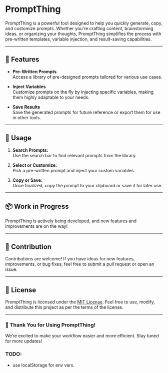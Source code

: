 # PromptThing

PromptThing is a powerful tool designed to help you quickly generate, copy, and customize prompts. Whether you're crafting content, brainstorming ideas, or organizing your thoughts, PromptThing simplifies the process with pre-written templates, variable injection, and result-saving capabilities.

---

## 🚀 Features

- **Pre-Written Prompts**  
  Access a library of pre-designed prompts tailored for various use cases.

- **Inject Variables**  
  Customize prompts on the fly by injecting specific variables, making them highly adaptable to your needs.

- **Save Results**  
  Save the generated prompts for future reference or export them for use in other tools.

---

## 🎯 Usage

1. **Search Prompts:**  
   Use the search bar to find relevant prompts from the library.

2. **Select or Customize:**  
   Pick a pre-written prompt and inject your custom variables.

3. **Copy or Save:**  
   Once finalized, copy the prompt to your clipboard or save it for later use.

---

## 📦 Work in Progress

PromptThing is actively being developed, and new features and improvements are on the way!

---

## 🙌 Contribution

Contributions are welcome! If you have ideas for new features, improvements, or bug fixes, feel free to submit a pull request or open an issue.

---

## 📄 License

PromptThing is licensed under the [MIT License](LICENSE). Feel free to use, modify, and distribute this project as per the terms of the license.

---

### 🌟 Thank You for Using PromptThing!  
We’re excited to make your workflow easier and more efficient. Stay tuned for more updates!

### TODO:
- use localStorage for env vars.